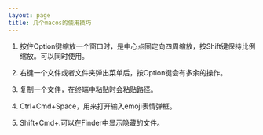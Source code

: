 ```yaml
---
layout: page
title: 几个macos的使用技巧
---
```


1. 按住Option键缩放一个窗口时，是中心点固定向四周缩放，按Shift键保持比例缩放。可以同时使用。

2. 右键一个文件或者文件夹弹出菜单后，按Option键会有多余的操作。

3. 复制一个文件，在终端中粘贴时会粘贴路径。

4. Ctrl+Cmd+Space，用来打开输入emoji表情弹框。

5. Shift+Cmd+.可以在Finder中显示隐藏的文件。
